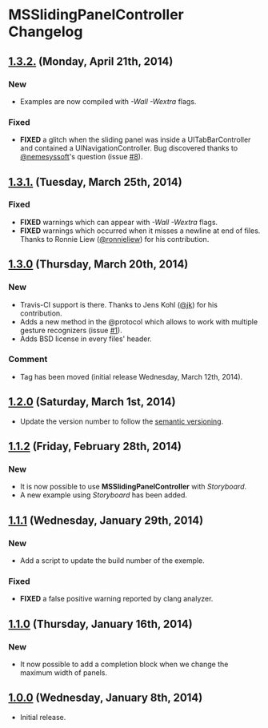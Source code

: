 # MSSlidingPanelController Changelog
## [1.3.2.](https://github.com/SebastienMichoy/MSSlidingPanelController/releases/tag/1.3.2) (Monday, April 21th, 2014)
### New
- Examples are now compiled with *-Wall* *-Wextra* flags.

### Fixed
- **FIXED** a glitch when the sliding panel was inside a UITabBarController and contained a UINavigationController. Bug discovered thanks to [@nemesyssoft](https://github.com/nemesyssoft)'s question (issue [#8](https://github.com/SebastienMichoy/MSSlidingPanelController/issues/8)).
## [1.3.1.](https://github.com/SebastienMichoy/MSSlidingPanelController/releases/tag/1.3.1) (Tuesday, March 25th, 2014)
### Fixed
- **FIXED** warnings which can appear with *-Wall* *-Wextra* flags.
- **FIXED** warnings which occurred when it misses a newline at end of files. Thanks to Ronnie Liew ([@ronnieliew](https://github.com/ronnieliew)) for his contribution.

## [1.3.0](https://github.com/SebastienMichoy/MSSlidingPanelController/releases/tag/1.3.0) (Thursday, March 20th, 2014)
### New
- Travis-CI support is there. Thanks to Jens Kohl ([@jk](https://github.com/jk)) for his contribution.
- Adds a new method in the @protocol which allows to work with multiple gesture recognizers (issue [#1](https://github.com/SebastienMichoy/MSSlidingPanelController/issues/1)).
- Adds BSD license in every files' header.

### Comment
- Tag has been moved (initial release Wednesday, March 12th, 2014).

## [1.2.0](https://github.com/SebastienMichoy/MSSlidingPanelController/releases/tag/1.2.0) (Saturday, March 1st, 2014)
- Update the version number to follow the [semantic versioning](http://semver.org).

## [1.1.2](https://github.com/SebastienMichoy/MSSlidingPanelController/releases/tag/1.1.2) (Friday, February 28th, 2014)
### New
- It is now possible to use **MSSlidingPanelController** with *Storyboard*.
- A new example using *Storyboard* has been added.

## [1.1.1](https://github.com/SebastienMichoy/MSSlidingPanelController/releases/tag/1.1.1) (Wednesday, January 29th, 2014)
### New
- Add a script to update the build number of the exemple.

### Fixed
- **FIXED** a false positive warning reported by clang analyzer.

## [1.1.0](https://github.com/SebastienMichoy/MSSlidingPanelController/releases/tag/1.1.0) (Thursday, January 16th, 2014)
### New
- It now possible to add a completion block when we change the maximum width of panels.

## [1.0.0](https://github.com/SebastienMichoy/MSSlidingPanelController/releases/tag/1.0.0) (Wednesday, January 8th, 2014)
- Initial release.